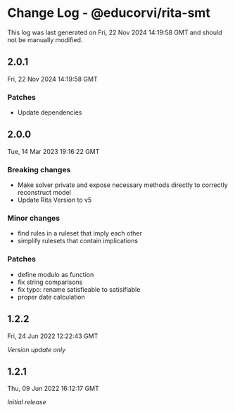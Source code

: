 # Change Log - @educorvi/rita-smt

This log was last generated on Fri, 22 Nov 2024 14:19:58 GMT and should not be manually modified.

## 2.0.1

Fri, 22 Nov 2024 14:19:58 GMT

### Patches

-   Update dependencies

## 2.0.0

Tue, 14 Mar 2023 19:16:22 GMT

### Breaking changes

-   Make solver private and expose necessary methods directly to correctly reconstruct model
-   Update Rita Version to v5

### Minor changes

-   find rules in a ruleset that imply each other
-   simplify rulesets that contain implications

### Patches

-   define modulo as function
-   fix string comparisons
-   fix typo: rename satisfieable to satisifiable
-   proper date calculation

## 1.2.2

Fri, 24 Jun 2022 12:22:43 GMT

_Version update only_

## 1.2.1

Thu, 09 Jun 2022 16:12:17 GMT

_Initial release_
